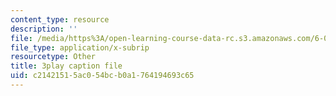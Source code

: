 ```yaml
---
content_type: resource
description: ''
file: /media/https%3A/open-learning-course-data-rc.s3.amazonaws.com/6-02-introduction-to-eecs-ii-digital-communication-systems-fall-2012/c21421515ac054bcb0a1764194693c65_QfaGCnfWpus.vtt
file_type: application/x-subrip
resourcetype: Other
title: 3play caption file
uid: c2142151-5ac0-54bc-b0a1-764194693c65
---
```

